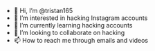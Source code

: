 - 👋 Hi, I’m @tristan165
- 👀 I’m interested in hacking Instagram accounts
- 🌱 I’m currently learning hacking accounts
- 💞️ I’m looking to collaborate on hacking
- 📫 How to reach me through emails and videos

<!---
tristan165/tristan165 is a ✨ special ✨ repository because its `README.md` (this file) appears on your GitHub profile.
You can click the Preview link to take a look at your changes.
--->
